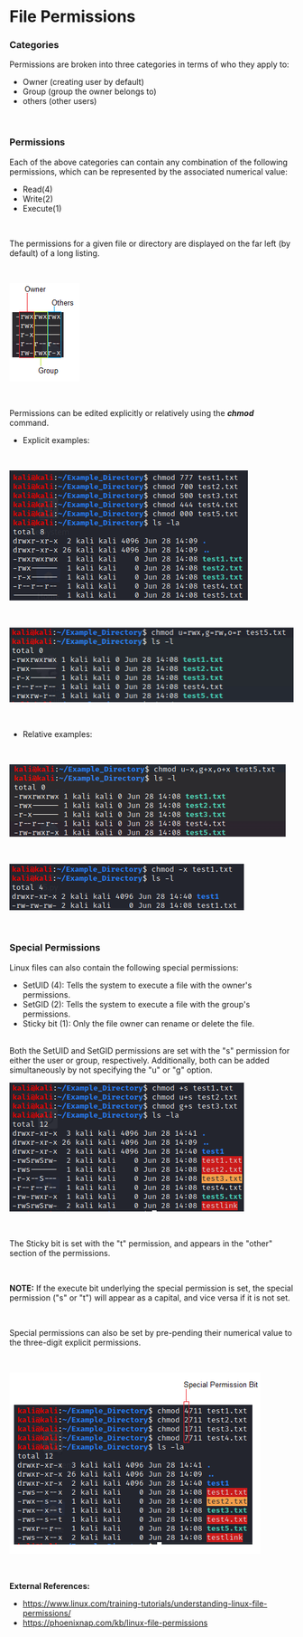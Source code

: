 # File Permissions

### **Categories**
Permissions are broken into three categories in terms of who they apply to:
- Owner (creating user by default)
- Group (group the owner belongs to)
- others (other users)

<br>

### **Permissions**
Each of the above categories can contain any combination of the following permissions, which can be represented by the associated numerical value:
- Read(4)
- Write(2)
- Execute(1)

<br>

The permissions for a given file or directory are displayed on the far left (by default) of a long listing. 

<br>

![](images/perms.png)

<br> 

Permissions can be edited explicitly or relatively using the ***chmod*** command.

- Explicit examples:

<br>

![](images/perms-explicit1.png)

<br>

![](images/perms-explicit2.png)

<br>

- Relative examples:

<br>

![](images/perms-relative1.png)

<br>

![](images/perms-relative2.png)

<br>

### Special Permissions
Linux files can also contain the following special permissions:
- SetUID (4): Tells the system to execute a file with the owner's permissions. 
- SetGID (2): Tells the system to execute a file with the group's permissions.
- Sticky bit (1): Only the file owner can rename or delete the file.
<br>
Both the SetUID and SetGID permissions are set with the "s" permission for either the user or group, respectively. Additionally, both can be added simultaneously by not specifying the "u" or "g" option.

<br>

![](images/setuid-setgid.png)

<br>

The Sticky bit is set with the "t" permission, and appears in the "other" section of the permissions.

<br>

**NOTE:** If the execute bit underlying the special permission is set, the special permission ("s" or "t") will appear as a capital, and vice versa if it is not set.

<br> 

Special permissions can also be set by pre-pending their numerical value to the three-digit explicit permissions. 

<br>

![](images/special-perms-explicit.png)

<br>

**External References:**
- https://www.linux.com/training-tutorials/understanding-linux-file-permissions/
- https://phoenixnap.com/kb/linux-file-permissions
